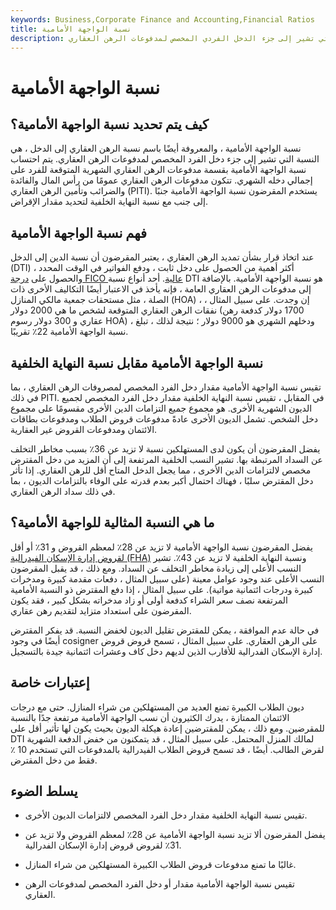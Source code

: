 ```yaml
---
keywords: Business,Corporate Finance and Accounting,Financial Ratios
title: نسبة الواجهة الأمامية
description: نسبة الواجهة الأمامية هي النسبة التي تشير إلى جزء الدخل الفردي المخصص لمدفوعات الرهن العقاري.
---
```


# نسبة الواجهة الأمامية
## كيف يتم تحديد نسبة الواجهة الأمامية؟

نسبة الواجهة الأمامية ، والمعروفة أيضًا باسم نسبة الرهن العقاري إلى الدخل ، هي النسبة التي تشير إلى جزء دخل الفرد المخصص لمدفوعات الرهن العقاري. يتم احتساب نسبة الواجهة الأمامية بقسمة مدفوعات الرهن العقاري الشهرية المتوقعة للفرد على إجمالي دخله الشهري. تتكون مدفوعات الرهن العقاري عمومًا من رأس المال والفائدة والضرائب وتأمين الرهن العقاري (PITI). يستخدم المقرضون نسبة الواجهة الأمامية جنبًا إلى جنب مع نسبة النهاية الخلفية لتحديد مقدار الإقراض.

## فهم نسبة الواجهة الأمامية

عند اتخاذ قرار بشأن تمديد الرهن العقاري ، يعتبر المقرضون أن نسبة الدين إلى الدخل (DTI) أكثر أهمية من الحصول على دخل ثابت ، ودفع الفواتير في الوقت المحدد ، والحصول على [درجة FICO عالية](/ficoscore). أحد أنواع نسبة DTI هو نسبة الواجهة الأمامية. بالإضافة إلى مدفوعات الرهن العقاري العامة ، فإنه يأخذ في الاعتبار أيضًا التكاليف الأخرى ذات الصلة ، مثل مستحقات جمعية مالكي المنازل (HOA) ، إن وجدت. على سبيل المثال ، نفقات الرهن العقاري المتوقعة لشخص ما هي 2000 دولار (1700 دولار كدفعة رهن عقاري و 300 دولار رسوم HOA) ، ودخلهم الشهري هو 9000 دولار ؛ نتيجة لذلك ، تبلغ نسبة الواجهة الأمامية 22٪ تقريبًا.

## نسبة الواجهة الأمامية مقابل نسبة النهاية الخلفية

تقيس نسبة الواجهة الأمامية مقدار دخل الفرد المخصص لمصروفات الرهن العقاري ، بما في ذلك PITI. في المقابل ، تقيس نسبة النهاية الخلفية مقدار دخل الفرد المخصص لجميع الديون الشهرية الأخرى. هو مجموع جميع التزامات الدين الأخرى مقسومًا على مجموع دخل الشخص. تشمل الديون الأخرى عادةً مدفوعات قروض الطلاب ومدفوعات بطاقات الائتمان ومدفوعات القروض غير العقارية.

يفضل المقرضون أن يكون لدى المستهلكين نسبة لا تزيد عن 36٪ بسبب مخاطر التخلف عن السداد المرتبطة بها. تشير النسب الخلفية المرتفعة إلى أن المزيد من دخل المقترض مخصص لالتزامات الدين الأخرى ، مما يجعل الدخل المتاح أقل للرهن العقاري. إذا تأثر دخل المقترض سلبًا ، فهناك احتمال أكبر بعدم قدرته على الوفاء بالتزامات الديون ، بما في ذلك سداد الرهن العقاري.

## ما هي النسبة المثالية للواجهة الأمامية؟

يفضل المقرضون نسبة الواجهة الأمامية لا تزيد عن 28٪ لمعظم القروض و 31٪ أو أقل [لقروض إدارة الإسكان الفيدرالية (FHA)](/federal-housing-administration) ونسبة النهاية الخلفية لا تزيد عن 43٪. تشير النسب الأعلى إلى زيادة مخاطر التخلف عن السداد. ومع ذلك ، قد يقبل المقرضون النسب الأعلى عند وجود عوامل معينة (على سبيل المثال ، دفعات مقدمة كبيرة ومدخرات كبيرة ودرجات ائتمانية مواتية). على سبيل المثال ، إذا دفع المقترض ذو النسبة الأمامية المرتفعة نصف سعر الشراء كدفعة أولى أو زاد مدخراته بشكل كبير ، فقد يكون المقرضون على استعداد متزايد لتقديم رهن عقاري.

في حالة عدم الموافقة ، يمكن للمقترض تقليل الديون لخفض النسبة. قد يفكر المقترض أيضًا في وجود cosigner على الرهن العقاري. على سبيل المثال ، تسمح قروض قروض إدارة الإسكان الفدرالية للأقارب الذين لديهم دخل كاف وعشرات ائتمانية جيدة بالتسجيل.

## إعتبارات خاصة

ديون الطلاب الكبيرة تمنع العديد من المستهلكين من شراء المنازل. حتى مع درجات الائتمان الممتازة ، يدرك الكثيرون أن نسب الواجهة الأمامية مرتفعة جدًا بالنسبة للمقرضين. ومع ذلك ، يمكن للمقترضين إعادة هيكلة الديون بحيث يكون لها تأثير أقل على DTI لمالك المنزل المحتمل. على سبيل المثال ، قد يتمكنون من خفض الدفعة الشهرية لقرض الطالب. أيضًا ، قد تسمح قروض الطلاب الفيدرالية بالمدفوعات التي تستخدم 10 ٪ فقط من دخل المقترض.

## يسلط الضوء

- تقيس نسبة النهاية الخلفية مقدار دخل الفرد المخصص لالتزامات الديون الأخرى.

- يفضل المقرضون ألا تزيد نسبة الواجهة الأمامية عن 28٪ لمعظم القروض ولا تزيد عن 31٪ لقروض قروض إدارة الإسكان الفدرالية.

- غالبًا ما تمنع مدفوعات قروض الطلاب الكبيرة المستهلكين من شراء المنازل.

- تقيس نسبة الواجهة الأمامية مقدار أو دخل الفرد المخصص لمدفوعات الرهن العقاري.

